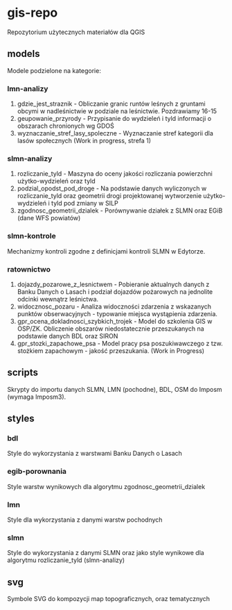 # gis-repo

Repozytorium użytecznych materiałów dla QGIS

## models

Modele podzielone na kategorie:

### lmn-analizy
1. gdzie_jest_straznik - Obliczanie granic runtów leśnych z gruntami obcymi w nadleśnictwie w podziale na leśnictwie. Pozdrawiamy 16-15
2. geupowanie_przyrody - Przypisanie do wydzieleń i tyld informacji o obszarach chronionych wg GDOŚ
3. wyznaczanie_stref_lasy_spoleczne - Wyznaczanie stref kategorii dla lasów społecznych (Work in progress, strefa 1)

### slmn-analizy
1. rozliczanie_tyld - Maszyna do oceny jakości rozliczania powierzchni użytko-wydzieleń oraz tyld
2. podzial_opodst_pod_droge - Na podstawie danych wyliczonych w rozliczanie_tyld oraz geometrii drogi projektowanej wytworzenie użytko-wydzieleń i tyld pod zmiany w SILP
3. zgodnosc_geometrii_dzialek - Porównywanie działek z SLMN oraz EGiB (dane WFS powiatów)

### slmn-kontrole

Mechanizmy kontroli zgodne z definicjami kontroli SLMN w Edytorze.

### ratownictwo
1. dojazdy_pozarowe_z_lesnictwem - Pobieranie aktualnych danych z Banku Danych o Lasach i podział dojazdów pożarowych na jednolite odcinki wewnątrz leśnictwa.
2. widocznosc_pozaru - Analiza widoczności zdarzenia z wskazanych punktów obserwacyjnych - typowanie miejsca wystąpienia zdarzenia.
3. gpr_ocena_dokladnosci_szybkich_trojek - Model do szkolenia GIS w OSP/ZK. Obliczenie obszarów niedostatecznie przeszukanych na podstawie danych BDL oraz SIRON
4. gpr_stozki_zapachowe_psa - Model pracy psa poszukiwawczego z tzw. stożkiem zapachowym - jakość przeszukania. (Work in Progress)

## scripts

Skrypty do importu danych SLMN, LMN (pochodne), BDL, OSM do Imposm (wymaga Imposm3).

## styles

### bdl

Style do wykorzystania z warstwami Banku Danych o Lasach

### egib-porownania

Style warstw wynikowych dla algorytmu zgodnosc_geometrii_dzialek

### lmn
Style dla wykorzystania z danymi warstw pochodnych

### slmn
Style do wykorzystania z danymi SLMN oraz jako style wynikowe dla algorytmu rozliczanie_tyld (slmn-analizy)

## svg

Symbole SVG do kompozycji map topograficznych, oraz tematycznych
